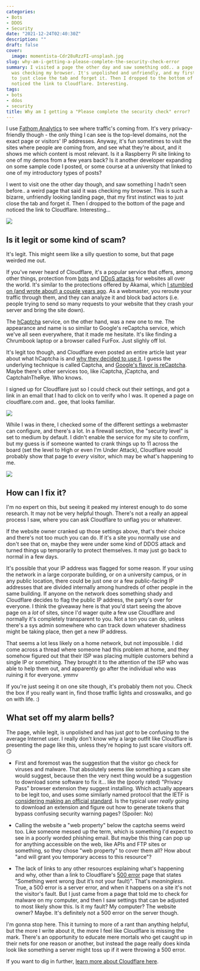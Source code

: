 ```yaml
---
categories:
- Bots
- DDOS
- Security
date: "2021-12-24T02:40:30Z"
description: ""
draft: false
cover:
  image: momentista-Cdr28uRzzFI-unsplash.jpg
slug: why-am-i-getting-a-please-complete-the-security-check-error
summary: I visited a page the other day and saw something odd.. a page that said it
  was checking my browser. It's unpolished and unfriendly, and my first instinct was
  to just close the tab and forget it. Then I dropped to the bottom of the page and
  noticed the link to Cloudflare. Interesting.
tags:
- bots
- ddos
- security
title: Why am I getting a "Please complete the security check" error?
---
```

I use [Fathom Analytics](https://usefathom.com/) to see where traffic's coming from. It's very privacy-friendly though - the only thing I can see is the top-level domains, not the exact page or visitors' IP addresses. Anyway, it's fun sometimes to visit the sites where people are coming from, and see what they're about, and it shows me which content is most relevant. Is it a Raspberry Pi site linking to one of my demos from a few years back? Is it another developer expanding on some sample code I posted, or some course at a university that linked to one of my introductory types of posts?

I went to visit one the other day though, and saw something I hadn't seen before.. a weird page that said it was checking my browser. This is such a bizarre, unfriendly looking landing page, that my first instinct was to just close the tab and forget it. Then I dropped to the bottom of the page and noticed the link to Cloudflare. Interesting...

![](image-7.png)

## Is it legit or some kind of scam?

It's legit. This might seem like a silly question to some, but that page weirded me out.

If you've never heard of Cloudflare, it's a popular service that offers, among other things, protection from [bots](https://www.cloudflare.com/products/bot-management/) and [DDoS attacks](https://www.cloudflare.com/ddos/) for websites all over the world. It's similar to the protections offered by Akamai, which [I stumbled on (and wrote about) a couple years ago](https://grantwinney.com/websites-requesting-access-to-motion-sensors/). As a webmaster, you reroute your traffic through them, and they can analyze it and block bad actors (i.e. people trying to send so many requests to your website that they crash your server and bring the site down).

The [hCaptcha](https://www.hcaptcha.com/) service, on the other hand, was a new one to me. The appearance and name is so similar to Google's reCaptcha service, which we've all seen everywhere, that it made me hesitate. It's like finding a Chrumbook laptop or a browser called FurFox. Just slighly off lol.

It's legit too though, and Cloudflare even posted an entire article last year about what hCaptcha is and [why they decided to use it](https://blog.cloudflare.com/moving-from-recaptcha-to-hcaptcha/). I guess the underlying technique is called Captcha, and [Google's flavor is reCaptcha](https://support.google.com/recaptcha/answer/6080904?hl=en). Maybe there's other services too, like iCaptcha, jCaptcha, and CaptchaInTheRye. Who knows.

I signed up for Cloudflare just so I could check out their settings, and got a link in an email that I had to click on to verify who I was. It opened a page on cloudflare.com and.. gee, that looks familiar.

![](image-10.png)

While I was in there, I checked some of the different settings a webmaster can configure, and there's a lot. In a firewall section, the "security level" is set to medium by default. I didn't enable the service for my site to confirm, but my guess is if someone wanted to crank things up to 11 across the board (set the level to High or even I'm Under Attack), Cloudflare would probably show that page to _every_ visitor, which may be what's happening to me.

![](image-11.png)

## How can I fix it?

I'm no expert on this, but seeing it peaked my interest enough to do some research. It may not be very helpful though. There's not a really an appeal process I saw, where you can ask Cloudflare to unflag you or whatever.

If the website owner cranked up those settings above, that's their choice and there's not too much you can do. If it's a site you normally use and don't see that on, maybe they were under some kind of DDOS attack and turned things up temporarily to protect themselves. It may just go back to normal in a few days.

It's possible that your IP address was flagged for some reason. If your using the network in a large corporate building, or on a university campus, or in any public location, there could be just one or a few public-facing IP addresses that are divided internally among hundreds of other people in the same building. If anyone on the network does something shady and Cloudflare decides to flag the public IP address, the party's over for everyone. I think the giveaway here is that you'd start seeing the above page on a _lot_ of sites, since I'd wager quite a few use Cloudflare and normally it's completely transparent to you. Not a ton you can do, unless there's a sys admin somewhere who can track down whatever shadiness might be taking place, then get a new IP address.

That seems a lot less likely on a home network, but not impossible. I did come across a thread where someone had this problem at home, and they somehow figured out that their ISP was placing multiple customers behind a single IP or something. They brought it to the attention of the ISP who was able to help them out, and apparently go after the individual who was ruining it for everyone. ymmv

If you're just seeing it on one site though, it's probably them not you. Check the box if you really want in, find those traffic lights and crosswalks, and go on with life. :)

## What set off my alarm bells?

The page, while legit, is unpolished and has just _got_ to be confusing to the average Internet user. I really don't know why a large outfit like Cloudflare is presenting the page like this, unless they're hoping to just scare visitors off. 😏

- First and foremost was the suggestion that the visitor go check for viruses and malware. That absolutely seems like something a scam site would suggest, because then the very next thing would be a suggestion to download some software to fix it... like the (poorly rated) "Privacy Pass" browser extension they suggest installing. Which actually appears to be legit too, and uses some similarly named protocol that the IETF is [considering making an official standard](https://datatracker.ietf.org/wg/privacypass/about/). Is the typical user _really_ going to download an extension and figure out how to generate tokens that bypass confusing security warning pages? (Spoiler: No)
  
- Calling the website a "web property" below the captcha seems weird too. Like someone messed up the term, which is something I'd expect to see in a poorly worded phishing email. But maybe this thing can pop up for anything accessible on the web, like APIs and FTP sites or something, so they chose "web property" to cover them all? How about "and will grant you temporary access to this resource"?
  
- The lack of links to any other resources explaining what's happening and why, other than a link to Cloudflare's [500 error](https://www.cloudflare.com/5xx-error-landing/) page that states "Something went wrong (but it’s not your fault)". That's _meaningless_. True, a 500 error is a server error, and when it happens on a site it's not the visitor's fault. But I just came from a page that told me to check for malware on my computer, and then I saw settings that can be adjusted to most likely show this. Is it my fault? My computer? The website owner? Maybe. It's definitely not a 500 error on the server though.

I'm gonna stop here. This it turning to more of a rant than anything helpful, but the more I write about it, the more I feel like Cloudflare is missing the mark. There's an opportunity to educate mere mortals who get caught up in their nets for one reason or another, but instead the page really does kinda look like something a server might toss up if it were throwing a 500 error.

If you want to dig in further, [learn more about Cloudflare here](https://support.cloudflare.com/hc/en-us/categories/200275218).
